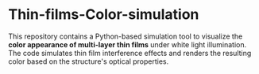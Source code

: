 # Thin-films-Color-simulation

This repository contains a Python-based simulation tool to visualize the **color appearance of multi-layer thin films** under white light illumination. The code simulates thin film interference effects and renders the resulting color based on the structure's optical properties.
